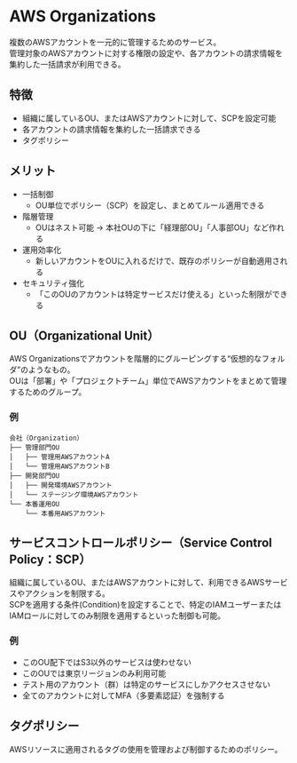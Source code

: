 # AWS Organizations
複数のAWSアカウントを一元的に管理するためのサービス。  
管理対象のAWSアカウントに対する権限の設定や、各アカウントの請求情報を集約した一括請求が利用できる。


## 特徴
* 組織に属しているOU、またはAWSアカウントに対して、SCPを設定可能
* 各アカウントの請求情報を集約した一括請求できる
* タグポリシー

## メリット
* 一括制御
  * OU単位でポリシー（SCP）を設定し、まとめてルール適用できる
* 階層管理
  * OUはネスト可能 → 本社OUの下に「経理部OU」「人事部OU」など作れる
* 運用効率化
  * 新しいアカウントをOUに入れるだけで、既存のポリシーが自動適用される
* セキュリティ強化	
  * 「このOUのアカウントは特定サービスだけ使える」といった制限ができる


## OU（Organizational Unit）　　
AWS Organizationsでアカウントを階層的にグルーピングする“仮想的なフォルダ”のようなもの。  
OUは「部署」や「プロジェクトチーム」単位でAWSアカウントをまとめて管理するためのグループ。  

### 例
```
会社（Organization）
├── 管理部門OU
│   ├── 管理用AWSアカウントA
│   └── 管理用AWSアカウントB
├── 開発部門OU
│   ├── 開発環境AWSアカウント
│   └── ステージング環境AWSアカウント
└── 本番運用OU
    └── 本番用AWSアカウント
```

## サービスコントロールポリシー（Service Control Policy：SCP）  
組織に属しているOU、またはAWSアカウントに対して、利用できるAWSサービスやアクションを制限する。  
SCPを適用する条件(Condition)を設定することで、特定のIAMユーザーまたはIAMロールに対してのみ制限を適用するといった制御も可能。

### 例
* このOU配下ではS3以外のサービスは使わせない
* このOUでは東京リージョンのみ利用可能
* テスト用のアカウント（群）は特定のサービスにしかアクセスさせない
* 全てのアカウントに対してMFA（多要素認証）を強制する

## タグポリシー
AWSリソースに適用されるタグの使用を管理および制御するためのポリシー。

